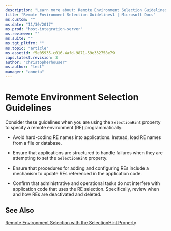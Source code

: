 ```yaml
---
description: "Learn more about: Remote Environment Selection Guidelines"
title: "Remote Environment Selection Guidelines1 | Microsoft Docs"
ms.custom: ""
ms.date: "11/30/2017"
ms.prod: "host-integration-server"
ms.reviewer: ""
ms.suite: ""
ms.tgt_pltfrm: ""
ms.topic: "article"
ms.assetid: f5e05935-c016-4afd-9871-59e332758e79
caps.latest.revision: 3
author: "christopherhouser"
ms.author: "test"
manager: "anneta"
---
```

# Remote Environment Selection Guidelines
Consider these guidelines when you are using the `SelectionHint` property to specify a remote environment (RE) programmatically:  
  
-   Avoid hard-coding RE names into applications. Instead, load RE names from a file or database.  
  
-   Ensure that applications are structured to handle failures when they are attempting to set the `SelectionHint` property.  
  
-   Ensure that procedures for adding and configuring REs include a mechanism to update REs referenced in the application code.  
  
-   Confirm that administrative and operational tasks do not interfere with application code that uses the RE selection. Specifically, review when and how REs are deactivated and deleted.  
  
## See Also  
 [Remote Environment Selection with the SelectionHint Property](../core/remote-environment-selection-with-the-selectionhint-property2.md)
